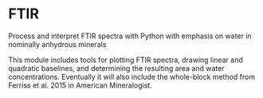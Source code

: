 # FTIR
Process and interpret FTIR spectra with Python with emphasis on water in nominally anhydrous minerals

This module includes tools for plotting FTIR spectra, drawing linear and quadratic baselines, and determining the resulting area and water concentrations. Eventually it will also include the whole-block method from Ferriss et al. 2015 in American Mineralogist.
